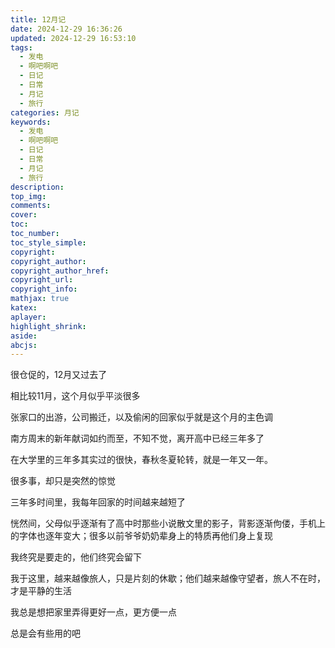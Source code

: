 ```yaml
---
title: 12月记
date: 2024-12-29 16:36:26
updated: 2024-12-29 16:53:10
tags:
  - 发电
  - 啊吧啊吧
  - 日记
  - 日常
  - 月记
  - 旅行
categories: 月记
keywords:
  - 发电
  - 啊吧啊吧
  - 日记
  - 日常
  - 月记
  - 旅行
description: 
top_img:
comments:
cover:
toc:
toc_number:
toc_style_simple:
copyright:
copyright_author:
copyright_author_href:
copyright_url:
copyright_info:
mathjax: true
katex:
aplayer:
highlight_shrink:
aside:
abcjs:
---
```


很仓促的，12月又过去了

相比较11月，这个月似乎平淡很多

张家口的出游，公司搬迁，以及偷闲的回家似乎就是这个月的主色调

南方周末的新年献词如约而至，不知不觉，离开高中已经三年多了

在大学里的三年多其实过的很快，春秋冬夏轮转，就是一年又一年。

很多事，却只是突然的惊觉

三年多时间里，我每年回家的时间越来越短了

恍然间，父母似乎逐渐有了高中时那些小说散文里的影子，背影逐渐佝偻，手机上的字体也逐年变大；很多以前爷爷奶奶辈身上的特质再他们身上复现

我终究是要走的，他们终究会留下

我于这里，越来越像旅人，只是片刻的休歇；他们越来越像守望者，旅人不在时，才是平静的生活

我总是想把家里弄得更好一点，更方便一点

总是会有些用的吧

